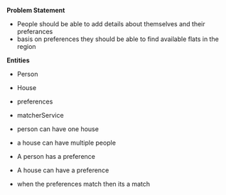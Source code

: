 **Problem Statement**

- People should be able to add details about themselves and their preferances
- basis on preferences they should be able to find available flats in the region

**Entities**

- Person 
- House
- preferences
- matcherService


- person can have one house
- a house can have multiple people 
- A person has a preference 
- A house can have a preference
- when the preferences match then its a match

